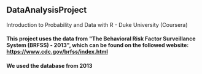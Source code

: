 ## DataAnalysisProject

Introduction to Probability and Data with R - Duke University (Coursera)
 

#### This project uses the data from "The Behavioral Risk Factor Surveillance System (BRFSS) - 2013", which can be found on the followed website: https://www.cdc.gov/brfss/index.html 

#### We used the database from 2013 
